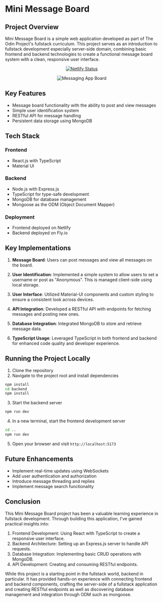 # Mini Message Board

## Project Overview

Mini Message Board is a simple web application developed as part of The Odin Project's fullstack curriculum. This project serves as an introduction to fullstack development especially server-side domain, combining basic frontend and backend technologies to create a functional message board system with a clean, responsive user interface.

<p align="center">
  <a href="https://app.netlify.com/sites/mesaging-board/deploys" target="_blank">
    <img src="https://api.netlify.com/api/v1/badges/d8282bfb-dcb0-4ce3-a019-218906e31d64/deploy-status" alt="Netlify Status" />
  </a>
</p>

<p align="center">
<img src="https://github.com/aymankahya/messaging-board/assets/63832251/ee961b59-c648-4e0c-bfa9-c82195b7d55f" alt="Messaging App Board"/>
</p>



## Key Features

- Message board functionality with the ability to post and view messages
- Simple user identification system
- RESTful API for message handling
- Persistent data storage using MongoDB

## Tech Stack

### Frontend
- React.js with TypeScript
- Material UI

### Backend
- Node.js with Express.js
- TypeScript for type-safe development
- MongoDB for database management
- Mongoose as the ODM (Object Document Mapper)

### Deployment
- Frontend deployed on Netlify
- Backend deployed on Fly.io

## Key Implementations

1. **Message Board**: Users can post messages and view all messages on the board.

2. **User Identification**: Implemented a simple system to allow users to set a username or post as "Anonymous". This is managed client-side using local storage.

3. **User Interface**: Utilized Material-UI components and custom styling to ensure a consistent look across devices.

4. **API Integration**: Developed a RESTful API with endpoints for fetching messages and posting new ones.

5. **Database Integration**: Integrated MongoDB to store and retrieve message data.

6. **TypeScript Usage**: Leveraged TypeScript in both frontend and backend for enhanced code quality and developer experience.

## Running the Project Locally

1. Clone the repository
2. Navigate to the project root and install dependencies
```bash
npm install
cd backend
npm install
```
3. Start the backend server
```bash
npm run dev
```
4. In a new terminal, start the frontend development server
```bash
cd ..
npm run dev
```
5. Open your browser and visit `http://localhost:5173`

## Future Enhancements

- Implement real-time updates using WebSockets
- Add user authentication and authorization
- Introduce message threading and replies
- Implement message search functionality

## Conclusion

This Mini Message Board project has been a valuable learning experience in fullstack development. Through building this application, I've gained practical insights into:

1. Frontend Development: Using React with TypeScript to create a responsive user interface.
2. Backend Architecture: Setting up an Express.js server to handle API requests.
3. Database Integration: Implementing basic CRUD operations with MongoDB.
4. API Development: Creating and consuming RESTful endpoints.

While this project is a starting point in the fullstack world, backend in particular. It has provided hands-on experience with connecting frontend and backend components, crafting the server-side of a fullstack application and creating RESTful endpoints as well as discovering database management and integration through ODM such as mongoose.
